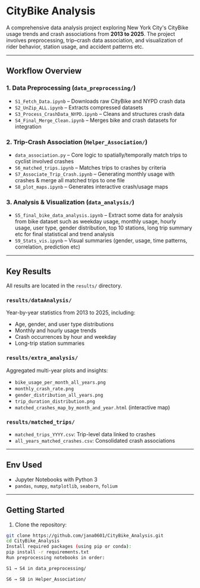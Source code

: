 # CityBike Analysis

A comprehensive data analysis project exploring New York City's CityBike usage trends and crash associations from **2013 to 2025**. The project involves preprocessing, trip–crash data association, and visualization of rider behavior, station usage, and accident patterns etc.

---

## Workflow Overview

### 1. **Data Preprocessing** (`data_preprocessing/`)
- `S1_Fetch_Data.ipynb` – Downloads raw CityBike and NYPD crash data  
- `S2_UnZip_ALL.ipynb` – Extracts compressed datasets  
- `S3_Process_CrashData_NYPD.ipynb` – Cleans and structures crash data  
- `S4_Final_Merge_Clean.ipynb` – Merges bike and crash datasets for integration  

### 2. **Trip-Crash Association** (`Helper_Association/`)
- `data_association.py` – Core logic to spatially/temporally match trips to cyclist involved crashes  
- `S6_matched_trips.ipynb` – Matches trips to crashes by criteria  
- `S7_Associate_Trip_Crash.ipynb` – Generating monthly usage with crashes & merge all matched trips to one file 
- `S8_plot_maps.ipynb` – Generates interactive crash/usage maps  

### 3. **Analysis & Visualization** (`data_analysis/`)
- `S5_final_bike_data_analysis.ipynb` – Extract some data for analysis from bike dataset such as weekday usage, monthly usage, hourly usage, user type, gender distribution, top 10 stations, long trip summary etc for final statistical and trend analysis  
- `S9_Stats_vis.ipynb` – Visual summaries (gender, usage, time patterns, correlation, prediction etc)  

---

## Key Results

All results are located in the `results/` directory.

###  `results/dataAnalysis/`
Year-by-year statistics from 2013 to 2025, including:
- Age, gender, and user type distributions
- Monthly and hourly usage trends
- Crash occurrences by hour and weekday
- Long-trip station summaries

### `results/extra_analysis/`
Aggregated multi-year plots and insights:
- `bike_usage_per_month_all_years.png`  
- `monthly_crash_rate.png`  
- `gender_distribution_all_years.png`  
- `trip_duration_distribution.png`  
- `matched_crashes_map_by_month_and_year.html` (interactive map)

### `results/matched_trips/`
- `matched_trips_YYYY.csv`: Trip-level data linked to crashes  
- `all_years_matched_crashes.csv`: Consolidated crash associations  

---

## Env Used


- Jupyter Notebooks with Python 3
- `pandas`, `numpy`, `matplotlib`, `seaborn`, `folium`

---

## Getting Started

1. Clone the repository:

```bash
git clone https://github.com/jana0601/CityBike_Analysis.git
cd CityBike_Analysis
Install required packages (using pip or conda):
pip install -r requirements.txt 
Run preprocessing notebooks in order:

S1 → S4 in data_preprocessing/

S6 → S8 in Helper_Association/

